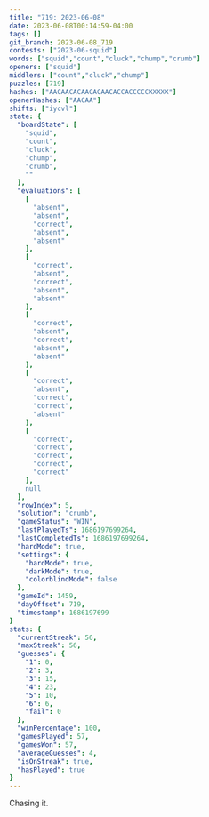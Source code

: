 ```yaml
---
title: "719: 2023-06-08"
date: 2023-06-08T00:14:59-04:00
tags: []
git_branch: 2023-06-08_719
contests: ["2023-06-squid"]
words: ["squid","count","cluck","chump","crumb"]
openers: ["squid"]
middlers: ["count","cluck","chump"]
puzzles: [719]
hashes: ["AACAACACAACACAACACCACCCCCXXXXX"]
openerHashes: ["AACAA"]
shifts: ["iycvl"]
state: {
  "boardState": [
    "squid",
    "count",
    "cluck",
    "chump",
    "crumb",
    ""
  ],
  "evaluations": [
    [
      "absent",
      "absent",
      "correct",
      "absent",
      "absent"
    ],
    [
      "correct",
      "absent",
      "correct",
      "absent",
      "absent"
    ],
    [
      "correct",
      "absent",
      "correct",
      "absent",
      "absent"
    ],
    [
      "correct",
      "absent",
      "correct",
      "correct",
      "absent"
    ],
    [
      "correct",
      "correct",
      "correct",
      "correct",
      "correct"
    ],
    null
  ],
  "rowIndex": 5,
  "solution": "crumb",
  "gameStatus": "WIN",
  "lastPlayedTs": 1686197699264,
  "lastCompletedTs": 1686197699264,
  "hardMode": true,
  "settings": {
    "hardMode": true,
    "darkMode": true,
    "colorblindMode": false
  },
  "gameId": 1459,
  "dayOffset": 719,
  "timestamp": 1686197699
}
stats: {
  "currentStreak": 56,
  "maxStreak": 56,
  "guesses": {
    "1": 0,
    "2": 3,
    "3": 15,
    "4": 23,
    "5": 10,
    "6": 6,
    "fail": 0
  },
  "winPercentage": 100,
  "gamesPlayed": 57,
  "gamesWon": 57,
  "averageGuesses": 4,
  "isOnStreak": true,
  "hasPlayed": true
}
---
```

<!-- more -->
Chasing it.
